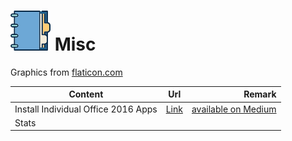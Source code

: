 # ![Notbook](https://github.com/jakkrits/Misc/blob/master/assets/agenda.png) Misc
Graphics from [flaticon.com](www.flaticon.com)

| Content | Url  | Remark |
| ------- | :--: | -----: |
| Install Individual Office 2016 Apps | [Link](https://github.com/jakkrits/Misc/tree/master/Install%20Office%202016%20Individual%20Apps)| [available on Medium](https://medium.com/@jakkrit/how-to-install-individual-apps-in-microsoft-office-2016-9d1b66d2a027)|
| Stats | | |